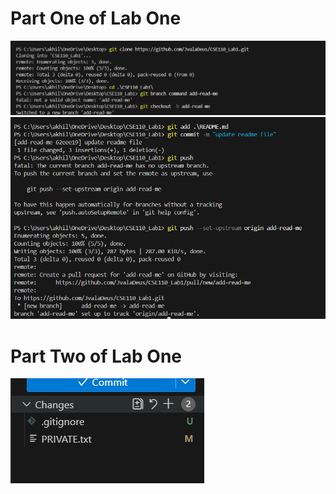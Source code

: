 # Part One of Lab One
![first half of part one](images/part1a.png)
![second half of part one](images/part1b.png)

# Part Two of Lab One
![part two](images/Part2.png)